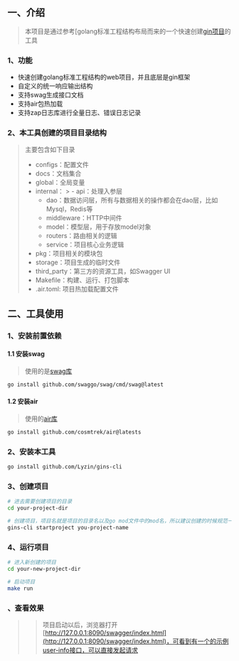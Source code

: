 ## 一、介绍

> 本项目是通过参考[golang标准工程结构布局而来的一个快速创建[gin项目](https://gin-gonic.com/)的工具

### 1、功能

- 快速创建golang标准工程结构的web项目，并且底层是gin框架
- 自定义的统一响应输出结构
- 支持swag生成接口文档
- 支持air包热加载
- 支持zap日志库进行全量日志、错误日志记录

### 2、本工具创建的项目目录结构

> 主要包含如下目录
>
> - configs：配置文件
> - docs：文档集合
> - global：全局变量
> - internal：
    >     - api：处理入参层
>     - dao：数据访问层，所有与数据相关的操作都会在dao层，比如Mysql，Redis等
>     - middleware：HTTP中间件
>     - model：模型层，用于存放model对象
>     - routers：路由相关的逻辑
>     - service：项目核心业务逻辑
> - pkg：项目相关的模块包
> - storage：项目生成的临时文件
> - third_party：第三方的资源工具，如Swagger UI
> - Makefile：构建、运行、打包脚本
> - .air.toml: 项目热加载配置文件

## 二、工具使用

### 1、安装前置依赖

#### 1.1 安装swag

> 使用的是[swag库](https://github.com/swaggo/swag)

```bash
go install github.com/swaggo/swag/cmd/swag@latest
```

#### 1.2 安装air

> 使用的[air库](https://github.com/cosmtrek/air)

```bash
go install github.com/cosmtrek/air@latests
```

### 2、安装本工具

```bash
go install github.com/Lyzin/gins-cli
```

### 3、创建项目

```bash
# 进去需要创建项目的目录
cd your-project-dir

# 创建项目，项目名就是项目的目录名以及go mod文件中的mod名，所以建议创建的时候规范一些，比如这样的：example.com/xx/xxx
gins-cli startproject you-project-name
```

### 4、运行项目

```bash
# 进入新创建的项目
cd your-new-project-dir

# 启动项目
make run
```

### 、查看效果

> > 项目启动以后，浏览器打开[http://127.0.0.1:8090/swagger/index.html](http://127.0.0.1:8090/swagger/index.html)，可看到有一个的示例user-info接口，可以直接发起请求



